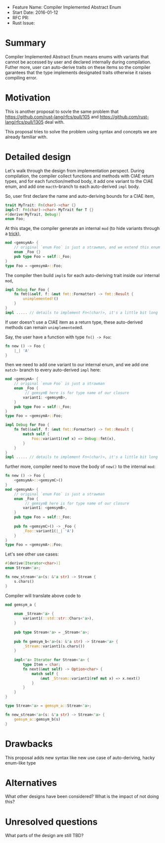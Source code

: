 - Feature Name: Compiler Implemented Abstract Enum
- Start Date: 2016-01-12
- RFC PR: 
- Rust Issue: 

# Summary
[summary]: #summary

Compiler Implemented Abstract Enum means enums with variants that cannot be
accessed by user and declared internally during compilation. Futher more,
user can auto-derive traits on these items so the compiler garantees that the
type implements designated traits otherwise it raises compiling error.

# Motivation
[motivation]: #motivation

This is another proposal to sovle the same problem that
<https://github.com/rust-lang/rfcs/pull/105> and
<https://github.com/rust-lang/rfcs/pull/1305> deal with.

This proposal tries to solve the problem using syntax and concepts we are
already familiar with.


# Detailed design
[design]: #detailed-design

Let's walk through the design from implementation perspect.
During compilation, the compiler collect functions and methods with CIAE return
types, and for each function/method body, it add one variant to the CIAE enum,
and add one `macth`-branch to each auto-derived `impl` body.

So, user first declare the name and auto-deriving bounds for a CIAE item,
```rust
trait MyTrait: Fn(char)->char {}
impl<T: Fn(char)->char> MyTrait for T {}
#[derive(MyTrait, Debug)]
enum Foo;
```
At this stage, the compiler generate an internal `mod` (to hide variants through
a [trick](https://github.com/rust-lang/rfcs/pull/757#issuecomment-93629966)),
```rust
mod <gemsymA> {
    // original `enum Foo` is just a strawman, and we extend this enum later
    enum _Foo {}
    pub type Foo = self::_Foo;
}
type Foo = <gemsymA>::Foo;
```

The compiler then build `impl`s for each auto-deriving trait inside our
internal `mod`,
```rust
impl Debug for Foo {
    fn fmt(&self, f: &mut fmt::Formatter) -> fmt::Result {
        unimplemented!()
    }
}
impl ..... // details to implement Fn<(char)>, it's a little bit long

```

If user doesn't use a CIAE item as a return type, these auto-derived methods
can remain `unimplemented`ed.

Say, the user have a function with type `fn() -> Foo`:
```rust
fn new () -> Foo {
    |_| 'A'
}
```

then we need to add one variant to our internal enum, and we add one `match`-
branch to every auto-derived `impl` here:
```rust
mod <gemsymA> {
    // original `enum Foo` is just a strawman
    enum _Foo {
         // gemsymB here is for type name of our closure
        variant1: <gemsymB>,
    }
    pub type Foo = self::_Foo;
}
type Foo = <gemsymA>::Foo;

```

```rust
impl Debug for Foo {
    fn fmt(&self, f: &mut fmt::Formatter) -> fmt::Result {
        match self {
            Foo::variant1(ref x) => Debug::fmt(x),
        }
    }
}
impl ..... // details to implement Fn<(char)>, it's a little bit long

```

further more, compiler need to move the body of `new()` to the internal `mod`:
```rust
fn new () -> Foo {
    <gemsymA>::<gemsymC>()
}
mod <gemsymA> {
    // original `enum Foo` is just a strawman
    enum _Foo {
         // gemsymB here is for type name of our closure
        variant1: <gemsymB>,
    }
    pub type Foo = self::_Foo;
    
    pub fn <gemsymC>() -> _Foo {
        _Foo::variant1(|_| 'A')
    }
}
type Foo = <gemsymA>::Foo;
```

Let's see other use cases:
```rust
#[derive(Iterator<char>)]
enum Stream<'a>;

fn new_stream<'a>(s: &'a str) -> Stream {
    s.chars()
}
```

Compiler will translate above code to
```rust
mod gemsym_a {
    
    enum _Stream<'a> {
        variant1(::std::str::Chars<'a>),
    }
    
    pub type Stream<'a> = _Stream<'a>;
    
    pub fn gemsym_b<'a>(s: &'a str) -> Stream<'a> {
        _Stream::variant1(s.chars())
    }
    
    impl<'a> Iterator for Stream<'a> {
        type Item = char;
        fn next(&mut self) -> Option<char> {
            match self {
                &mut _Stream::variant1(ref mut x) => x.next()
            }
        }
    }
}

type Stream<'a> = gemsym_a::Stream<'a>;

fn new_stream<'a>(s: &'a str) -> Stream<'a> {
    gemsym_a::gemsym_b(s)
}
```

# Drawbacks
[drawbacks]: #drawbacks

This proposal adds new syntax like new use case of auto-deriving, hacky enum-like type

# Alternatives
[alternatives]: #alternatives

What other designs have been considered? What is the impact of not doing this?

# Unresolved questions
[unresolved]: #unresolved-questions

What parts of the design are still TBD?
